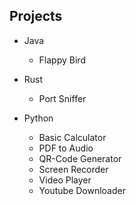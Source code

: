 ## Projects 

* Java 
	- Flappy Bird

* Rust
	- Port Sniffer

* Python
	- Basic Calculator
	- PDF to Audio
	- QR-Code Generator
	- Screen Recorder
	- Video Player
	- Youtube Downloader
